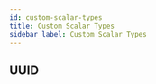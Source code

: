 ```yaml
---
id: custom-scalar-types
title: Custom Scalar Types
sidebar_label: Custom Scalar Types
---
```


## UUID
